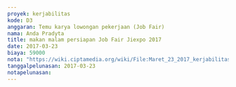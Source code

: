```yaml
---
proyek: kerjabilitas
kode: D3
anggaran: Temu karya lowongan pekerjaan (Job Fair)
nama: Anda Pradyta
title: makan malam persiapan Job Fair Jiexpo 2017
date: 2017-03-23
biaya: 59000
nota: "https://wiki.ciptamedia.org/wiki/File:Maret_23_2017_kerjabilitas_D3_konsumsi_anda777.jpg"
tanggalpelunasan: 2017-03-23
notapelunasan:
---
```

